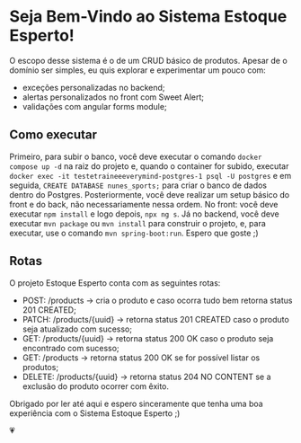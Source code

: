 # Seja Bem-Vindo ao Sistema Estoque Esperto!

O escopo desse sistema é o de um CRUD básico de produtos. Apesar de o domínio ser simples, eu quis explorar e experimentar um pouco com:

 - exceções personalizadas no backend;
 - alertas personalizados no front com Sweet Alert;
 - validações com angular forms module;

## Como executar

Primeiro, para subir o banco, você deve executar o comando ```docker compose up -d``` na raiz do projeto e, quando o container for subido, executar ```docker exec -it testetraineeeverymind-postgres-1 psql -U postgres``` e em seguida, ```CREATE DATABASE nunes_sports;``` para criar o banco de dados dentro do Postgres.
Posteriormente, você deve realizar um setup básico do front e do back, não necessariamente nessa ordem. No front: você deve executar ```npm install``` e logo depois, ```npx ng s```. Já no backend, você deve executar ```mvn package``` ou ```mvn install``` para construir o projeto, e, para executar, use o comando ```mvn spring-boot:run```. Espero que goste ;)

## Rotas

O projeto Estoque Esperto conta com as seguintes rotas:

 - POST: /products -> cria o produto e caso ocorra tudo bem retorna status 201 CREATED;
 - PATCH: /products/{uuid} -> retorna status 201 CREATED caso o produto seja atualizado com sucesso;
 - GET: /products/{uuid} -> retorna status 200 OK caso o produto seja encontrado com sucesso;
 - GET: /products -> retorna status 200 OK se for possível listar os produtos;
 - DELETE: /products/{uuid} -> retorna status 204 NO CONTENT se a exclusão do produto ocorrer com êxito.

Obrigado por ler até aqui e espero sinceramente que tenha uma boa experiência com o Sistema Estoque Esperto ;)

💗
